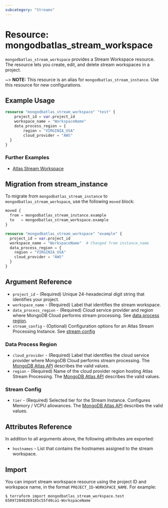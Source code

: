 ```yaml
---
subcategory: "Streams"
---
```


# Resource: mongodbatlas_stream_workspace

`mongodbatlas_stream_workspace` provides a Stream Workspace resource. The resource lets you create, edit, and delete stream workspaces in a project.

~> **NOTE:** This resource is an alias for `mongodbatlas_stream_instance`. Use this resource for new configurations.

## Example Usage

```terraform
resource "mongodbatlas_stream_workspace" "test" {
    project_id = var.project_id
	workspace_name = "WorkspaceName"
	data_process_region = {
		region = "VIRGINIA_USA"
		cloud_provider = "AWS"
  }
}
```

### Further Examples
- [Atlas Stream Workspace](https://github.com/mongodb/terraform-provider-mongodbatlas/tree/master/examples/mongodbatlas_stream_workspace)

## Migration from stream_instance

To migrate from `mongodbatlas_stream_instance` to `mongodbatlas_stream_workspace`, use the following `moved` block:

```terraform
moved {
  from = mongodbatlas_stream_instance.example
  to   = mongodbatlas_stream_workspace.example
}

resource "mongodbatlas_stream_workspace" "example" {
  project_id = var.project_id
  workspace_name = "WorkspaceName"  # Changed from instance_name
  data_process_region = {
    region = "VIRGINIA_USA"
    cloud_provider = "AWS"
  }
}
```

## Argument Reference

* `project_id` - (Required) Unique 24-hexadecimal digit string that identifies your project.
* `workspace_name` - (Required) Label that identifies the stream workspace.
* `data_process_region` - (Required) Cloud service provider and region where MongoDB Cloud performs stream processing. See [data process region](#data-process-region).
* `stream_config` - (Optional) Configuration options for an Atlas Stream Processing Instance. See [stream config](#stream-config)


### Data Process Region

* `cloud_provider` - (Required) Label that identifies the cloud service provider where MongoDB Cloud performs stream processing. The [MongoDB Atlas API](https://www.mongodb.com/docs/atlas/reference/api-resources-spec/#tag/Streams/operation/creategroupstreamworkspace) describes the valid values.
* `region` - (Required) Name of the cloud provider region hosting Atlas Stream Processing. The [MongoDB Atlas API](https://www.mongodb.com/docs/atlas/reference/api-resources-spec/#tag/Streams/operation/creategroupstreamworkspace) describes the valid values.

### Stream Config

* `tier` - (Required) Selected tier for the Stream Instance. Configures Memory / VCPU allowances. The [MongoDB Atlas API](https://www.mongodb.com/docs/atlas/reference/api-resources-spec/#tag/Streams/operation/creategroupstreamworkspace) describes the valid values.


## Attributes Reference

In addition to all arguments above, the following attributes are exported:

* `hostnames` - List that contains the hostnames assigned to the stream workspace.

## Import

You can import stream workspace resource using the project ID and workspace name, in the format `PROJECT_ID-WORKSPACE_NAME`. For example:

```
$ terraform import mongodbatlas_stream_workspace.test 650972848269185c55f40ca1-WorkspaceName
```
